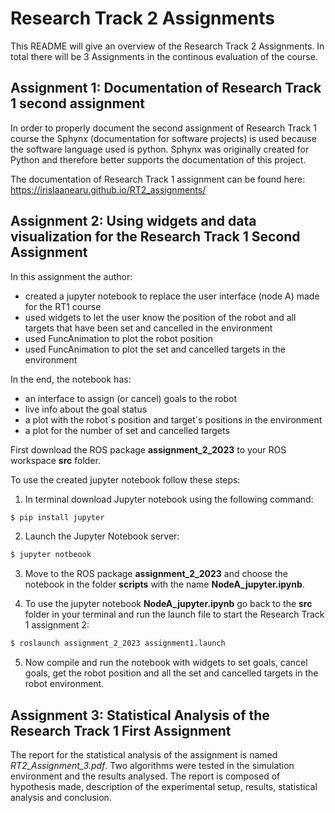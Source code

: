 # Research Track 2 Assignments
This README will give an overview of the Research Track 2 Assignments. In total there will be 3 Assignments in the continous evaluation of the course.

## Assignment 1: Documentation of Research Track 1 second assignment
In order to properly document the second assignment of Research Track 1 course the Sphynx (documentation for software projects) is used because the software language used is python. Sphynx was originally created for Python and therefore better supports the documentation of this project.

The documentation of Research Track 1 assignment can be found here: https://irislaanearu.github.io/RT2_assignments/

## Assignment 2: Using widgets and data visualization for the Research Track 1 Second Assignment
In this assignment the author:
- created a jupyter notebook to replace the user interface (node A) made for the RT1 course
- used widgets to let the user know the position of the robot and all targets that have been set and cancelled in the environment
- used FuncAnimation to plot the robot position
- used FuncAnimation to plot the set and cancelled targets in the environment

In the end, the notebook has:
- an interface to assign (or cancel) goals to the robot
- live info about the goal status
- a plot with the robot´s position and target´s positions in the environment
- a plot for the number of set and cancelled targets

First download the ROS package __assignment_2_2023__ to your ROS workspace __src__ folder.

To use the created jupyter notebook follow these steps:
1. In terminal download Jupyter notebook using the following command:
```bash
$ pip install jupyter
```
2. Launch the Jupyter Notebook server:
```bash
$ jupyter notbeook
```
3. Move to the ROS package __assignment_2_2023__ and choose the notebook in the folder __scripts__ with the name __NodeA_jupyter.ipynb__.

4. To use the jupyter notebook __NodeA_jupyter.ipynb__ go back to the __src__ folder in your terminal and run the launch file to start the Research Track 1 assignment 2:
```bash
$ roslaunch assignment_2_2023 assignment1.launch
```
5. Now compile and run the notebook with widgets to set goals, cancel goals, get the robot position and all the set and cancelled targets in the robot environment.

## Assignment 3: Statistical Analysis of the Research Track 1 First Assignment 
The report for the statistical analysis of the assignment is named _RT2_Assignment_3.pdf_. Two algorithms were tested in the simulation environment and the results analysed. The report is composed of hypothesis made, description of the experimental setup, results, statistical analysis and conclusion.


